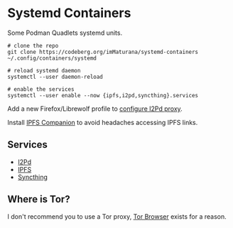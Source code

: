 # Systemd Containers

Some Podman Quadlets systemd units.

```
# clone the repo
git clone https://codeberg.org/imMaturana/systemd-containers ~/.config/containers/systemd

# reload systemd daemon
systemctl --user daemon-reload

# enable the services
systemctl --user enable --now {ipfs,i2pd,syncthing}.services
```

Add a new Firefox/Librewolf profile to [configure I2Pd proxy](https://geti2p.net/en/about/browser-config#firefox).

Install [IPFS Companion](https://addons.mozilla.org/en-US/firefox/addon/ipfs-companion/) to avoid headaches accessing IPFS links.

## Services

- [I2Pd](https://i2pd.website)
- [IPFS](https://ipfs.tech)
- [Syncthing](https://syncthing.net)


## Where is Tor?

I don't recommend you to use a Tor proxy, [Tor Browser](https://www.torproject.org/download/) exists for a reason.
